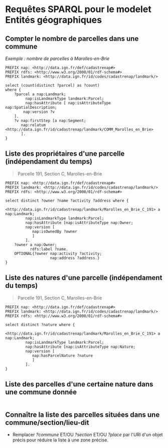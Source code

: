 # Requêtes SPARQL pour le modelet Entités géographiques

## Compter le nombre de parcelles dans une commune
*Exemple : nombre de parcelles à Marolles-en-Brie*
```sparql
PREFIX nap: <http://data.ign.fr/def/cadastrenap#>
PREFIX rdfs: <http://www.w3.org/2000/01/rdf-schema#>
PREFIX landmark: <http://data.ign.fr/id/codes/cadastrenap/landmark/>

select (count(distinct ?parcel) as ?count)
where { 
	?parcel a nap:Landmark;
         nap:isLandmarkType landmark:Parcel;
         nap:hasAttribute [ nap:isAttributeType nap:SpatialDescription;
        nap:version ?v
    ].
    ?v nap:firstStep [a nap:Segment;
       nap:relatum <http://data.ign.fr/id/cadastrenap/landmark/COMM_Marolles_en_Brie>
       ].
}
```
## Liste des propriétaires d'une parcelle (indépendament du temps)
> Parcelle 191, Section C, Marolles-en-Brie
```sparql
PREFIX nap: <http://data.ign.fr/def/cadastrenap#>
PREFIX landmark: <http://data.ign.fr/id/codes/cadastrenap/landmark/>
PREFIX rdfs: <http://www.w3.org/2000/01/rdf-schema#>

select distinct ?owner ?name ?activity ?address where { 
	<http://data.ign.fr/id/cadastrenap/landmark/Marolles_en_Brie_C_191> a nap:Landmark;
         nap:isLandmarkType landmark:Parcel;
         nap:hasAttribute [nap:isAttributeType nap:Owner;
         nap:version [
        	nap:isOwnedBy ?owner
    		]
         ].
    ?owner a nap:Owner;
           rdfs:label ?name.
    OPTIONAL{?owner nap:activity ?activity;
                    nap:address ?address.}
}
```

## Liste des natures d'une parcelle (indépendament du temps)
> Parcelle 191, Section C, Marolles-en-Brie
```sparql
PREFIX nap: <http://data.ign.fr/def/cadastrenap#>
PREFIX landmark: <http://data.ign.fr/id/codes/cadastrenap/landmark/>
PREFIX rdfs: <http://www.w3.org/2000/01/rdf-schema#>

select distinct ?nature where { 
	<http://data.ign.fr/id/cadastrenap/landmark/Marolles_en_Brie_C_191> a nap:Landmark;
         nap:isLandmarkType landmark:Parcel;
         nap:hasAttribute [nap:isAttributeType nap:Nature;
         nap:version [
        	nap:hasParcelNature ?nature
    		]
         ].
}
```

## Liste des parcelles d'une certaine nature dans une commune donnée
```sparql

```

## Connaître la liste des parcelles situées dans une commune/section/lieu-dit
* Remplacer *?commune* ET/OU *?section* ET/OU *?place* par l'URI d'un objet précis pour réduire la liste à une zone précise.
```sparql

```